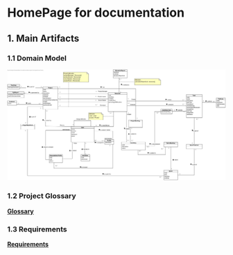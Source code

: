 # HomePage for documentation

## 1. Main Artifacts

### 1.1 Domain Model

![Domain Model Image](/docs/resources/zOld/domain-model/DomainModelV3.jpg "Domain Model")

### 1.2 Project Glossary

**[Glossary](/docs/resources/Glossary/GlossaryV1.md)**

### 1.3 Requirements

**[Requirements](/docs/resources/Requirements/Project_SWitCH_v3.pdf)**
